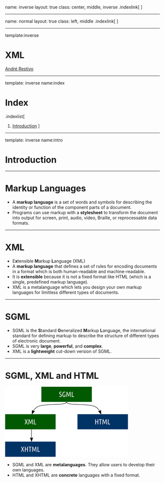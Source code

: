 name: inverse
layout: true
class: center, middle, inverse
.indexlink[[<i class="fa fa-home"></i>](#) [<i class="fa fa-list"></i>](#index)]

---

name: normal
layout: true
class: left, middle
.indexlink[[<i class="fa fa-home"></i>](#) [<i class="fa fa-list"></i>](#index)]

---

template:inverse
# XML
<a href="http://www.fe.up.pt/~arestivo">André Restivo</a>

---

template: inverse
name:index
# Index

.indexlist[
1. [Introduction](#intro)
]

---

template: inverse
name:intro
# Introduction

---

# Markup Languages

* A **markup language** is a set of words and symbols for describing the
  identity or function of the component parts of a document.
* Programs can use markup with a **stylesheet** to transform the document into
  output for screen, print, audio, video, Braille, or reprocessable data
  formats.

---

# XML

* E**x**tensible **M**arkup **L**anguage (XML) 
* A **markup language** that defines a set of rules for encoding documents in a
  format which is both human-readable and machine-readable.
* It is **extensible** because it is not a fixed format like HTML (which is a
  single, predefined markup language).
* XML is a metalanguage which lets you design your own markup languages for 
  limitless different types of documents.
  
---

# SGML

* SGML is the **S**tandard **G**eneralized **M**arkup **L**anguage, the
  international standard for defining markup to describe the structure of
  different types of electronic document.
* SGML is very **large**, **powerful**, and **complex**.
* XML is a **lightweight** cut-down version of SGML.

---

# SGML, XML and HTML

![](../assets/xml/sgml.png)

* SGML and XML are **metalanguages**. They allow users to develop their own
  languages.
* HTML and XHTML are **concrete** languages with a fixed format.


